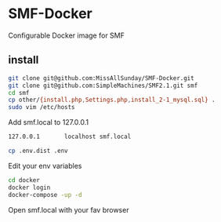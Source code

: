 # SMF-Docker
Configurable Docker image for SMF

## install

```bash
git clone git@github.com:MissAllSunday/SMF-Docker.git
git clone git@github.com:SimpleMachines/SMF2.1.git smf
cd smf
cp other/{install.php,Settings.php,install_2-1_mysql.sql} .
sudo vim /etc/hosts
```
Add smf.local to 127.0.0.1

```bash
127.0.0.1       localhost smf.local
```

```bash
cp .env.dist .env
```
Edit your env variables

```bash
cd docker
docker login
docker-compose -up -d
```

Open smf.local with your fav browser





